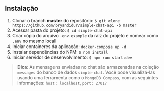 
## Instalação

1. Clonar o branch __master__ do repositório: `$ git clone https://github.com/bryandidur/simple-chat-api -b master`
1. Acessar pasta do projeto: `$ cd simple-chat-api`
1. Criar cópia do arquivo `.env.example` da raiz do projeto e nomear como `.env` no mesmo local
1. Iniciar containeres da aplicação: `docker-compose up -d`
1. Instalar dependências do NPM: `$ npm install`
1. Iniciar servidor de desenvolvimento: `$ npm run start:dev`

> __Dica__: As mensagens enviadas no chat são armazenadas na coleção `messages` do banco de dados `simple-chat`. Você pode visualizá-las usando uma ferramenta como o `MongoDB Compass`, com as seguintes informações: `host: localhost`, `port: 27017`
